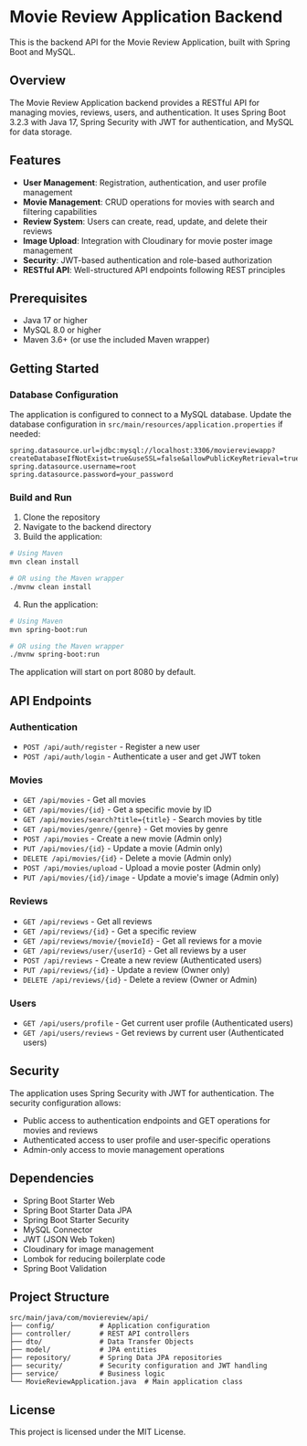 # Movie Review Application Backend

This is the backend API for the Movie Review Application, built with Spring Boot and MySQL.

## Overview

The Movie Review Application backend provides a RESTful API for managing movies, reviews, users, and authentication. It uses Spring Boot 3.2.3 with Java 17, Spring Security with JWT for authentication, and MySQL for data storage.

## Features

- **User Management**: Registration, authentication, and user profile management
- **Movie Management**: CRUD operations for movies with search and filtering capabilities
- **Review System**: Users can create, read, update, and delete their reviews
- **Image Upload**: Integration with Cloudinary for movie poster image management
- **Security**: JWT-based authentication and role-based authorization
- **RESTful API**: Well-structured API endpoints following REST principles

## Prerequisites

- Java 17 or higher
- MySQL 8.0 or higher
- Maven 3.6+ (or use the included Maven wrapper)

## Getting Started

### Database Configuration

The application is configured to connect to a MySQL database. Update the database configuration in `src/main/resources/application.properties` if needed:

```properties
spring.datasource.url=jdbc:mysql://localhost:3306/moviereviewapp?createDatabaseIfNotExist=true&useSSL=false&allowPublicKeyRetrieval=true&serverTimezone=UTC
spring.datasource.username=root
spring.datasource.password=your_password
```

### Build and Run

1. Clone the repository
2. Navigate to the backend directory
3. Build the application:

```bash
# Using Maven
mvn clean install

# OR using the Maven wrapper
./mvnw clean install
```

4. Run the application:

```bash
# Using Maven
mvn spring-boot:run

# OR using the Maven wrapper
./mvnw spring-boot:run
```

The application will start on port 8080 by default.

## API Endpoints

### Authentication

- `POST /api/auth/register` - Register a new user
- `POST /api/auth/login` - Authenticate a user and get JWT token

### Movies

- `GET /api/movies` - Get all movies
- `GET /api/movies/{id}` - Get a specific movie by ID
- `GET /api/movies/search?title={title}` - Search movies by title
- `GET /api/movies/genre/{genre}` - Get movies by genre
- `POST /api/movies` - Create a new movie (Admin only)
- `PUT /api/movies/{id}` - Update a movie (Admin only)
- `DELETE /api/movies/{id}` - Delete a movie (Admin only)
- `POST /api/movies/upload` - Upload a movie poster (Admin only)
- `PUT /api/movies/{id}/image` - Update a movie's image (Admin only)

### Reviews

- `GET /api/reviews` - Get all reviews
- `GET /api/reviews/{id}` - Get a specific review
- `GET /api/reviews/movie/{movieId}` - Get all reviews for a movie
- `GET /api/reviews/user/{userId}` - Get all reviews by a user
- `POST /api/reviews` - Create a new review (Authenticated users)
- `PUT /api/reviews/{id}` - Update a review (Owner only)
- `DELETE /api/reviews/{id}` - Delete a review (Owner or Admin)

### Users

- `GET /api/users/profile` - Get current user profile (Authenticated users)
- `GET /api/users/reviews` - Get reviews by current user (Authenticated users)

## Security

The application uses Spring Security with JWT for authentication. The security configuration allows:

- Public access to authentication endpoints and GET operations for movies and reviews
- Authenticated access to user profile and user-specific operations
- Admin-only access to movie management operations

## Dependencies

- Spring Boot Starter Web
- Spring Boot Starter Data JPA
- Spring Boot Starter Security
- MySQL Connector
- JWT (JSON Web Token)
- Cloudinary for image management
- Lombok for reducing boilerplate code
- Spring Boot Validation

## Project Structure

```
src/main/java/com/moviereview/api/
├── config/           # Application configuration
├── controller/       # REST API controllers
├── dto/              # Data Transfer Objects
├── model/            # JPA entities
├── repository/       # Spring Data JPA repositories
├── security/         # Security configuration and JWT handling
├── service/          # Business logic
└── MovieReviewApplication.java  # Main application class
```

## License

This project is licensed under the MIT License.
